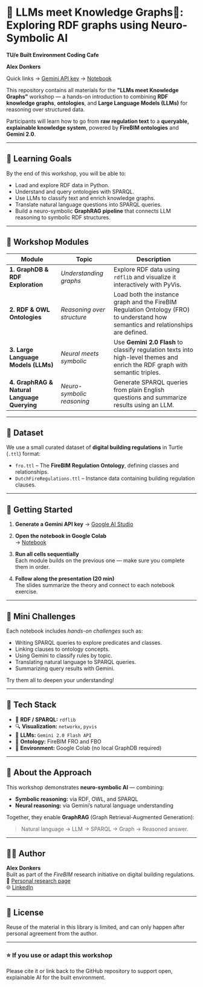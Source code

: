 # 🧠 LLMs meet Knowledge Graphs: Exploring RDF graphs using Neuro-Symbolic AI

**TU/e Built Environment Coding Cafe**

**Alex Donkers**


Quick links
   → [Gemini API key](https://aistudio.google.com/app/api-keys)
   → [Notebook](https://colab.research.google.com/drive/1_Z2fGH9IzpnvosbnmclMQuU0T9b3oy0q)



This repository contains all materials for the **"LLMs meet Knowledge Graphs"** workshop — a hands-on introduction to combining **RDF knowledge graphs**, **ontologies**, and **Large Language Models (LLMs)** for reasoning over structured data.

Participants will learn how to go from **raw regulation text** to a **queryable, explainable knowledge system**, powered by **FireBIM ontologies** and **Gemini 2.0**.

---

## 🎯 Learning Goals

By the end of this workshop, you will be able to:
- Load and explore RDF data in Python.
- Understand and query ontologies with SPARQL.
- Use LLMs to classify text and enrich knowledge graphs.
- Translate natural language questions into SPARQL queries.
- Build a neuro-symbolic **GraphRAG pipeline** that connects LLM reasoning to symbolic RDF structures.

---

## 🧩 Workshop Modules

| Module | Topic | Description |
|--------|-------|-------------|
| **1. GraphDB & RDF Exploration** | *Understanding graphs* | Explore RDF data using `rdflib` and visualize it interactively with PyVis. |
| **2. RDF & OWL Ontologies** | *Reasoning over structure* | Load both the instance graph and the FireBIM Regulation Ontology (FRO) to understand how semantics and relationships are defined. |
| **3. Large Language Models (LLMs)** | *Neural meets symbolic* | Use **Gemini 2.0 Flash** to classify regulation texts into high-level themes and enrich the RDF graph with semantic triples. |
| **4. GraphRAG & Natural Language Querying** | *Neuro-symbolic reasoning* | Generate SPARQL queries from plain English questions and summarize results using an LLM. |

---

## 🧱 Dataset

We use a small curated dataset of **digital building regulations** in Turtle (`.ttl`) format:
- `fro.ttl` – The **FireBIM Regulation Ontology**, defining classes and relationships.
- `DutchFireRegulations.ttl` – Instance data containing building regulation clauses.

---

## 🚀 Getting Started

1. **Generate a Gemini API key**
   → [Google AI Studio](https://aistudio.google.com/app/api-keys)

3. **Open the notebook in Google Colab**  
   → [Notebook](https://colab.research.google.com/drive/1_Z2fGH9IzpnvosbnmclMQuU0T9b3oy0q)

4. **Run all cells sequentially**  
   Each module builds on the previous one — make sure you complete them in order.

5. **Follow along the presentation (20 min)**  
   The slides summarize the theory and connect to each notebook exercise.

---

## 🧠 Mini Challenges

Each notebook includes *hands-on challenges* such as:
- Writing SPARQL queries to explore predicates and classes.
- Linking clauses to ontology concepts.
- Using Gemini to classify rules by topic.
- Translating natural language to SPARQL queries.
- Summarizing query results with Gemini.

Try them all to deepen your understanding!

---

## 🧩 Tech Stack

- 🧮 **RDF / SPARQL:** `rdflib`
- 🔍 **Visualization:** `networkx`, `pyvis`
- 🤖 **LLMs:** `Gemini 2.0 Flash API`
- 🧱 **Ontology:** FireBIM FRO and FBO
- 📓 **Environment:** Google Colab (no local GraphDB required)

---

## 🧠 About the Approach

This workshop demonstrates **neuro-symbolic AI** — combining:
- **Symbolic reasoning:** via RDF, OWL, and SPARQL  
- **Neural reasoning:** via Gemini’s natural language understanding  

Together, they enable **GraphRAG** (Graph Retrieval-Augmented Generation):  
> Natural language → LLM → SPARQL → Graph → Reasoned answer.

---

## 🧑‍🏫 Author

**Alex Donkers**  
Built as part of the *FireBIM* research initiative on digital building regulations.  
📧 [Personal research page](https://research.tue.nl/nl/persons/alex-ja-donkers/)  
🌐 [LinkedIn](https://www.linkedin.com/in/alexdonkers/)

---

## 📜 License

Reuse of the material in this library is limited, and can only happen after personal agreement from the author.

---

### ⭐ If you use or adapt this workshop
Please cite it or link back to the GitHub repository to support open, explainable AI for the built environment.
